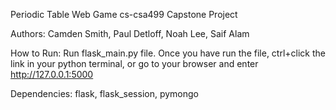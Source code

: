 Periodic Table Web Game
cs-csa499 Capstone Project

Authors:
Camden Smith, Paul Detloff, Noah Lee, Saif Alam

How to Run:
Run flask_main.py file. Once you have run the file, ctrl+click the link in your python terminal, or go to your browser and enter http://127.0.0.1:5000

Dependencies:
flask, flask_session, pymongo
